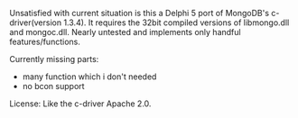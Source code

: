 Unsatisfied with current situation is this a Delphi 5 port of MongoDB's c-driver(version 1.3.4). It requires the 32bit compiled versions of libmongo.dll and mongoc.dll. Nearly untested and implements only handful features/functions.

Currently missing parts:
* many function which i don't needed
* no bcon support


License:
Like the c-driver Apache 2.0.
